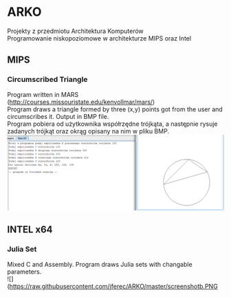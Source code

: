 # ARKO
Projekty z przedmiotu Architektura Komputerów<br />
Programowanie niskopoziomowe w architekturze MIPS oraz Intel
## MIPS
### Circumscribed Triangle
Program written in MARS (http://courses.missouristate.edu/kenvollmar/mars/)<br />
Program draws a triangle formed by three (x,y) points got from the user and circumscribes it. Output in BMP file.<br />
Program pobiera od użytkownika współrzędne trójkąta, a następnie rysuje zadanych trójkąt oraz okrąg opisany na nim w pliku BMP.<br />
![](https://raw.githubusercontent.com/jferec/ARKO/master/screenshota.PNG)
## INTEL x64
### Julia Set
Mixed C and Assembly. Program draws Julia sets with changable parameters.<br />
![](https://raw.githubusercontent.com/jferec/ARKO/master/screenshotb.PNG


